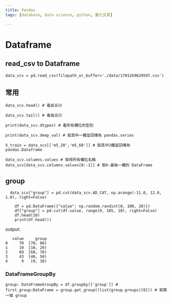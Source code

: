 ```yaml
---
title: Pandas
tags: [database, data science, python, 量化交易]

---
```








# Dataframe

## read_csv to Dataframe
```python=
data_scv = pd.read_csv(filepath_or_buffer='./data/1701269629597.csv')
```

## 常用
```python=
data_scv.head() # 看前五行

data_scv.tail() # 看後五行

print(data_scv.dtypes) # 看所有欄位的型別

print(data_scv.deep_val) # 取其中一欄並回傳為 pandas.series

X_train = data_scv[['m5_20','m5_60']] # 取其中2欄並回傳為 pandas.Dataframe

data_scv.columns.values # 取得所有欄位名稱
data_scv[data_scv.columns.values[0:-1]] # 取0-最後一欄的 DataFrame
```

## group
```python=
  data_scv["group"] = pd.cut(data_scv.AD_CAT, np.arange(-11.0, 12.0, 1.0), right=False)
    
    df = pd.DataFrame({"value": np.random.randint(0, 100, 20)})
    df["group"] = pd.cut(df.value, range(0, 105, 10), right=False)
    df.head(10)
    print(df.head())    
```
output:
```shell=
   value     group
0     70  [70, 80)
1     19  [10, 20)
2     69  [60, 70)
3     43  [40, 50)
4      9   [0, 10)
```
### DataFrameGroupBy
```python=
group: DataFrameGroupBy = df.groupby(['group']) #
first_group:DataFrame = group.get_group((list(group.groups)[0])) # 取第一個 group
```